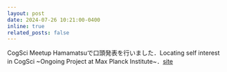 ```yaml
---
layout: post
date: 2024-07-26 10:21:00-0400
inline: true
related_posts: false
---
```


CogSci Meetup Hamamatsuで口頭発表を行いました．Locating self interest in CogSci ~Ongoing Project at Max Planck Institute~．[site](https://sites.google.com/view/cogsci-meetup-2024-in-hamamats/)
